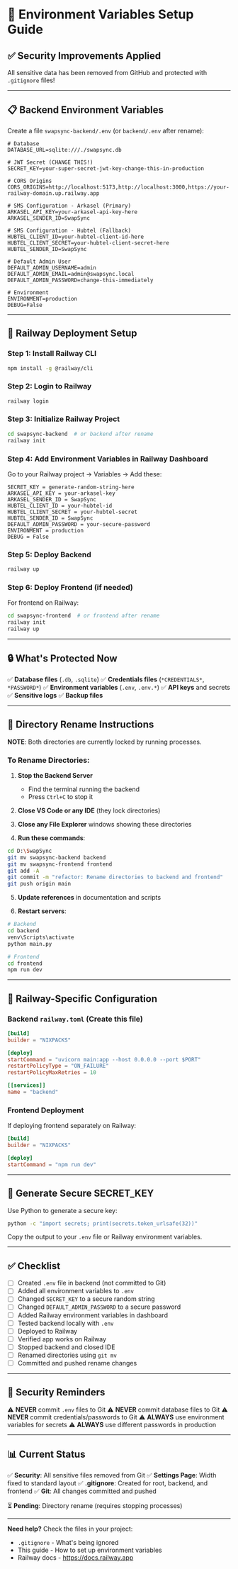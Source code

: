 # 🔐 Environment Variables Setup Guide

## ✅ Security Improvements Applied

All sensitive data has been removed from GitHub and protected with `.gitignore` files!

---

## 📋 Backend Environment Variables

Create a file `swapsync-backend/.env` (or `backend/.env` after rename):

```env
# Database
DATABASE_URL=sqlite:///./swapsync.db

# JWT Secret (CHANGE THIS!)
SECRET_KEY=your-super-secret-jwt-key-change-this-in-production

# CORS Origins
CORS_ORIGINS=http://localhost:5173,http://localhost:3000,https://your-railway-domain.up.railway.app

# SMS Configuration - Arkasel (Primary)
ARKASEL_API_KEY=your-arkasel-api-key-here
ARKASEL_SENDER_ID=SwapSync

# SMS Configuration - Hubtel (Fallback)
HUBTEL_CLIENT_ID=your-hubtel-client-id-here
HUBTEL_CLIENT_SECRET=your-hubtel-client-secret-here
HUBTEL_SENDER_ID=SwapSync

# Default Admin User
DEFAULT_ADMIN_USERNAME=admin
DEFAULT_ADMIN_EMAIL=admin@swapsync.local
DEFAULT_ADMIN_PASSWORD=change-this-immediately

# Environment
ENVIRONMENT=production
DEBUG=False
```

---

## 🚂 Railway Deployment Setup

### Step 1: Install Railway CLI
```bash
npm install -g @railway/cli
```

### Step 2: Login to Railway
```bash
railway login
```

### Step 3: Initialize Railway Project
```bash
cd swapsync-backend  # or backend after rename
railway init
```

### Step 4: Add Environment Variables in Railway Dashboard

Go to your Railway project → Variables → Add these:

```
SECRET_KEY = generate-random-string-here
ARKASEL_API_KEY = your-arkasel-key
ARKASEL_SENDER_ID = SwapSync
HUBTEL_CLIENT_ID = your-hubtel-id
HUBTEL_CLIENT_SECRET = your-hubtel-secret
HUBTEL_SENDER_ID = SwapSync
DEFAULT_ADMIN_PASSWORD = your-secure-password
ENVIRONMENT = production
DEBUG = False
```

### Step 5: Deploy Backend
```bash
railway up
```

### Step 6: Deploy Frontend (if needed)

For frontend on Railway:
```bash
cd swapsync-frontend  # or frontend after rename
railway init
railway up
```

---

## 🔒 What's Protected Now

✅ **Database files** (`.db`, `.sqlite`)
✅ **Credentials files** (`*CREDENTIALS*`, `*PASSWORD*`)
✅ **Environment variables** (`.env`, `.env.*`)
✅ **API keys** and secrets
✅ **Sensitive logs**
✅ **Backup files**

---

## 📁 Directory Rename Instructions

**NOTE**: Both directories are currently locked by running processes.

### To Rename Directories:

1. **Stop the Backend Server**
   - Find the terminal running the backend
   - Press `Ctrl+C` to stop it

2. **Close VS Code or any IDE** (they lock directories)

3. **Close any File Explorer** windows showing these directories

4. **Run these commands**:
```bash
cd D:\SwapSync
git mv swapsync-backend backend
git mv swapsync-frontend frontend
git add -A
git commit -m "refactor: Rename directories to backend and frontend"
git push origin main
```

5. **Update references** in documentation and scripts

6. **Restart servers**:
```bash
# Backend
cd backend
venv\Scripts\activate
python main.py

# Frontend
cd frontend
npm run dev
```

---

## 🎯 Railway-Specific Configuration

### Backend `railway.toml` (Create this file)

```toml
[build]
builder = "NIXPACKS"

[deploy]
startCommand = "uvicorn main:app --host 0.0.0.0 --port $PORT"
restartPolicyType = "ON_FAILURE"
restartPolicyMaxRetries = 10

[[services]]
name = "backend"
```

### Frontend Deployment

If deploying frontend separately on Railway:

```toml
[build]
builder = "NIXPACKS"

[deploy]
startCommand = "npm run dev"
```

---

## 🔐 Generate Secure SECRET_KEY

Use Python to generate a secure key:

```bash
python -c "import secrets; print(secrets.token_urlsafe(32))"
```

Copy the output to your `.env` file or Railway environment variables.

---

## ✅ Checklist

- [ ] Created `.env` file in backend (not committed to Git)
- [ ] Added all environment variables to `.env`
- [ ] Changed `SECRET_KEY` to a secure random string
- [ ] Changed `DEFAULT_ADMIN_PASSWORD` to a secure password
- [ ] Added Railway environment variables in dashboard
- [ ] Tested backend locally with `.env`
- [ ] Deployed to Railway
- [ ] Verified app works on Railway
- [ ] Stopped backend and closed IDE
- [ ] Renamed directories using `git mv`
- [ ] Committed and pushed rename changes

---

## 🚨 Security Reminders

⚠️ **NEVER** commit `.env` files to Git
⚠️ **NEVER** commit database files to Git
⚠️ **NEVER** commit credentials/passwords to Git
⚠️ **ALWAYS** use environment variables for secrets
⚠️ **ALWAYS** use different passwords in production

---

## 📊 Current Status

✅ **Security**: All sensitive files removed from Git
✅ **Settings Page**: Width fixed to standard layout
✅ **.gitignore**: Created for root, backend, and frontend
✅ **Git**: All changes committed and pushed

⏳ **Pending**: Directory rename (requires stopping processes)

---

**Need help?** Check the files in your project:
- `.gitignore` - What's being ignored
- This guide - How to set up environment variables
- Railway docs - https://docs.railway.app


